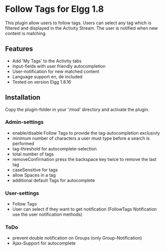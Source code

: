 # Follow Tags for Elgg 1.8

This plugin allow users to follow tags. Users can select any tag which is filtered and displayed in the Activity Stream. The user is notified when new content is matching.

## Features

* Add 'My Tags' to the Activity tabs
* Input-fields with user friendly autocompletion
* User-notification for new matched content
* Language support en, de included
* Tested on version Elgg 1.8.16

## Installation

Copy the plugin-folder in your '/mod' directory and activate the plugin.

### Admin-settings

 * enable/disable Follow Tags to provide the tag-autocompletion exclusivly
 * minimum number of characters a user must type before a search is performed
 * tag-threshold for autocomplete-selection
 * total number of tags
 * removeConfirmation press the backspace key twice to remove the last tag
 * caseSensitive for tags
 * allow Spaces in a tag	
 * additional default Tags for autocomplete
 

### User-settings

 * Follow Tags
 * User can select if they want to get notification (FollowTags Notification use the user notification methods)

### ToDo

 * prevent double notification on Groups (only Group-Notification)
 * Ajax-Support for autocomplete
 
 


	

